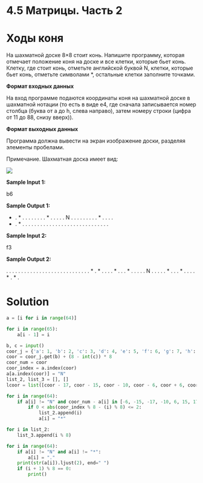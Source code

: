 # 4.5 Матрицы. Часть 2
# Ходы коня
На шахматной доске 8×8 стоит конь. Напишите программу, которая отмечает положение коня на доске и все клетки, которые бьет конь. Клетку, где стоит конь, отметьте английской буквой N, клетки, которые бьет конь, отметьте символами *, остальные клетки заполните точками.

**Формат входных данных**

На вход программе подаются координаты коня на шахматной доске в шахматной нотации (то есть в виде e4, где сначала записывается номер столбца (буква от a до h, слева направо), затем номеру строки (цифра от 11 до 88, снизу вверх)).

**Формат выходных данных**

Программа должна вывести на экран изображение доски, разделяя элементы пробелами.

Примечание. Шахматная доска имеет вид:

![](https://ucarecdn.com/f5006ddf-2ffd-464d-b49c-9e7fabeadd55/)

**Sample Input 1:**

b6

**Sample Output 1:**

* . * . . . . .
. . . * . . . .
. N . . . . . .
. . . * . . . .
* . * . . . . .
. . . . . . . .
. . . . . . . .
. . . . . . . .

**Sample Input 2:**

f3

**Sample Output 2:**

. . . . . . . .
. . . . . . . .
. . . . . . . .
. . . . * . * .
. . . * . . . *
. . . . . N . .
. . . * . . . *
. . . . * . * .

# Solution
```python
a = [i for i in range(64)]

for i in range(65):
    a[i - 1] = i

b, c = input()
coor_j = {'a': 1, 'b': 2, 'c': 3, 'd': 4, 'e': 5, 'f': 6, 'g': 7, 'h': 8}
coor = coor_j.get(b) + (8 - int(c)) * 8
coor_num = coor
coor_index = a.index(coor)
a[a.index(coor)] = "N"
list_2, list_3 = [], []
lcoor = list([coor - 17, coor - 15, coor - 10, coor - 6, coor + 6, coor + 10, coor + 15, coor + 17])

for i in range(64):
    if a[i] != "N" and coor_num - a[i] in [-6, -15, -17, -10, 6, 15, 17, 10]:
        if 0 < abs(coor_index % 8 - (i) % 8) <= 2:
            list_2.append(i)
            a[i] = "*"

for i in list_2:
    list_3.append(i % 8)

for i in range(64):
    if a[i] != "N" and a[i] != "*":
        a[i] = "."
    print(str(a[i]).ljust(2), end=" ")
    if (i + 1) % 8 == 0:
        print()
```